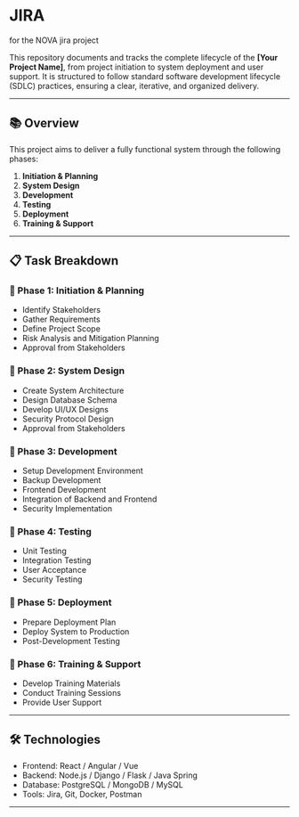 # JIRA
for the NOVA jira project 

This repository documents and tracks the complete lifecycle of the **[Your Project Name]**, from project initiation to system deployment and user support. It is structured to follow standard software development lifecycle (SDLC) practices, ensuring a clear, iterative, and organized delivery.

---

## 📚 Overview

This project aims to deliver a fully functional system through the following phases:

1. **Initiation & Planning**
2. **System Design**
3. **Development**
4. **Testing**
5. **Deployment**
6. **Training & Support**

---

## 📋 Task Breakdown

### 🔹 Phase 1: Initiation & Planning
- Identify Stakeholders
- Gather Requirements
- Define Project Scope
- Risk Analysis and Mitigation Planning
- Approval from Stakeholders

### 🔹 Phase 2: System Design
- Create System Architecture
- Design Database Schema
- Develop UI/UX Designs
- Security Protocol Design
- Approval from Stakeholders

### 🔹 Phase 3: Development
- Setup Development Environment
- Backup Development
- Frontend Development
- Integration of Backend and Frontend
- Security Implementation

### 🔹 Phase 4: Testing
- Unit Testing
- Integration Testing
- User Acceptance
- Security Testing

### 🔹 Phase 5: Deployment
- Prepare Deployment Plan
- Deploy System to Production
- Post-Development Testing

### 🔹 Phase 6: Training & Support
- Develop Training Materials
- Conduct Training Sessions
- Provide User Support

---

## 🛠 Technologies

- Frontend: React / Angular / Vue
- Backend: Node.js / Django / Flask / Java Spring
- Database: PostgreSQL / MongoDB / MySQL
- Tools: Jira, Git, Docker, Postman

---
